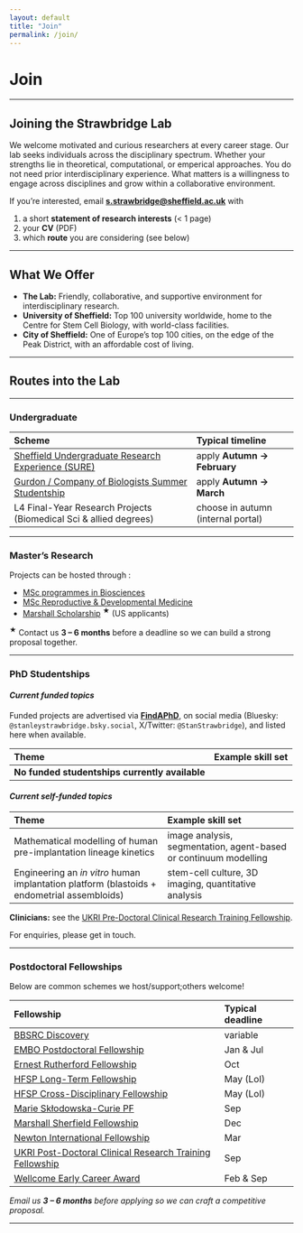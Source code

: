 ```yaml
---
layout: default
title: "Join"
permalink: /join/
---
```


# **Join**

---

## Joining the Strawbridge Lab

We welcome motivated and curious researchers at every career stage. 
Our lab seeks individuals across the disciplinary spectrum.
Whether your strengths lie in theoretical, computational, or emperical approaches.
You do not need prior interdisciplinary experience.
What matters is a willingness to engage across disciplines and grow within a collaborative environment.


If you’re interested, email **[s.strawbridge@sheffield.ac.uk](mailto:s.strawbridge@sheffield.ac.uk)** with 

1. a short **statement of research interests** (< 1 page)  
2. your **CV** (PDF)  
3. which **route** you are considering (see below)

---

## What We Offer

- **The Lab:** Friendly, collaborative, and supportive environment for interdisciplinary research.
- **University of Sheffield:** Top 100 university worldwide, home to the Centre for Stem Cell Biology, with world-class facilities.
- **City of Sheffield:** One of Europe’s top 100 cities, on the edge of the Peak District, with an affordable cost of living.

---
  
## Routes into the Lab  

---

### **Undergraduate**

| Scheme | Typical timeline |
| :--- | :--- |
| [Sheffield Undergraduate Research Experience (SURE)](https://www.sheffield.ac.uk/sure) | apply **Autumn → February** |
| [Gurdon / Company of Biologists Summer Studentship](https://bsdb.org/awards/gurdon-studentships-for-summer-vacation-work/) | apply **Autumn → March** |
| L4 Final-Year Research Projects (Biomedical Sci & allied degrees) | choose in autumn (internal portal) |

---

### **Master’s Research**

Projects can be hosted through :

* [MSc programmes in Biosciences](https://www.sheffield.ac.uk/biosciences/postgraduate/masters)  
* [MSc Reproductive & Developmental Medicine](https://www.sheffield.ac.uk/postgraduate/taught/courses/2025/reproductive-and-developmental-medicine-msc)  
* [Marshall Scholarship](https://www.marshallscholarship.org/) <sup>★</sup> (US applicants)

<sup>★</sup> Contact us **3 – 6 months** before a deadline so we can build a strong proposal together.

---

### **PhD Studentships**

#### *Current funded topics*

Funded projects are advertised via **[FindAPhD](https://www.findaphd.com/)**, on social media (Bluesky: `@stanleystrawbridge.bsky.social`, X/Twitter: `@StanStrawbridge`), and listed here when available.

| Theme | Example skill set |
| :--- | :--- |
| **No funded studentships currently available** | |


#### *Current self-funded topics*

| Theme | Example skill set |
| :--- | :--- |
| Mathematical modelling of human pre-implantation lineage kinetics | image analysis, segmentation, agent-based or continuum modelling |
| Engineering an *in vitro* human implantation platform (blastoids + endometrial assembloids) | stem-cell culture, 3D imaging, quantitative analysis |

**Clinicians:** see the [UKRI Pre-Doctoral Clinical Research Training Fellowship](https://www.ukri.org/opportunity/pre-doctoral-clinical-research-training-fellowship/).

For enquiries, please get in touch.  

---

### **Postdoctoral Fellowships**

Below are common schemes we host/support;others welcome!

| Fellowship | Typical deadline |
| :--- | :--- |
| [BBSRC Discovery](https://www.ukri.org/what-we-do/developing-people-and-skills/bbsrc/fellowships/) | variable |
| [EMBO Postdoctoral Fellowship](https://www.embo.org/funding/fellowships/postdoctoral-fellowship/) | Jan & Jul |
| [Ernest Rutherford Fellowship](https://www.ukri.org/what-we-do/developing-people-and-skills/stfc/fellowships/ernest-rutherford-fellowships/) | Oct |
| [HFSP Long-Term Fellowship](https://www.hfsp.org/funding/hfsp-funding/postdoctoral-fellowships) | May (LoI) |
| [HFSP Cross-Disciplinary Fellowship](https://www.hfsp.org/funding/hfsp-funding/postdoctoral-fellowships) | May (LoI) |
| [Marie Skłodowska-Curie PF](https://marie-sklodowska-curie-actions.ec.europa.eu/actions/postdoctoral-fellowships) | Sep |
| [Marshall Sherfield Fellowship](https://www.marshallscholarship.org/postgraduates/marshall-sherfield/) | Dec |
| [Newton International Fellowship](https://royalsociety.org/grants-schemes-awards/grants/newton-international/) | Mar |
| [UKRI Post-Doctoral Clinical Research Training Fellowship](https://www.ukri.org/opportunity/post-doctoral-clinical-research-training-fellowship/) | Sep |
| [Wellcome Early Career Award](https://wellcome.org/grant-funding/schemes/early-career-awards) | Feb & Sep |

*Email us **3 – 6 months** before applying so we can craft a competitive proposal.*

---
